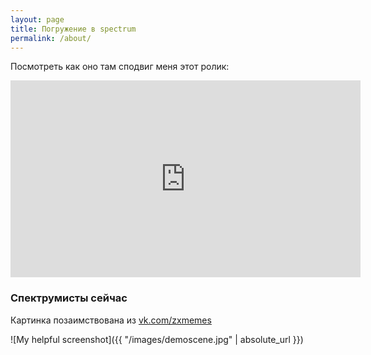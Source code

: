 ```yaml
---
layout: page
title: Погружение в spectrum
permalink: /about/
---
```


Посмотреть как оно там сподвиг меня этот ролик:

<iframe width="560" height="315" src="https://www.youtube.com/embed/KCoMLeFqUo8" frameborder="0" allow="autoplay; encrypted-media" allowfullscreen></iframe>

### Спектрумисты сейчас

Картинка позаимствована из [vk.com/zxmemes](https://vk.com/zxmemes)

![My helpful screenshot]({{ "/images/demoscene.jpg" | absolute_url }})
